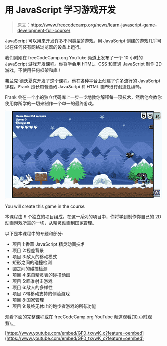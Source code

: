 # 用 JavaScript 学习游戏开发

> 原文：<https://www.freecodecamp.org/news/learn-javascript-game-development-full-course/>

JavaScript 可以用来开发许多不同类型的游戏。用 JavaScript 创建的游戏几乎可以在任何装有网络浏览器的设备上运行。

我们刚刚在 freeCodeCamp.org YouTube 频道上发布了一个 10 小时的 JavaScript 游戏开发课程。你将学会用 HTML、CSS 和普通 JavaScript 制作 2D 游戏，不使用任何框架和库！

弗兰克·德沃夏克开发了这个课程。他在各种平台上创建了许多流行的 JavaScript 课程。Frank 擅长用普通的 JavaScript 和 HTML 画布进行创造性编码。

Frank 会在一个小的独立代码库上一步一步地教你解释每一项技术，然后他会教你使用你所学的一切来制作一个单一的最终游戏。

![jsgames](img/6e88d111c3f8515eae74a31537dc6226.png)

You will create this game in the course.

本课程由 9 个独立的项目组成。在这一系列的项目中，你将学到制作你自己的 2D 动画游戏所需的一切，从精灵动画到国家管理。

以下是本课程中的专题和部分:

*   项目 1:香草 JavaScript 精灵动画技术
*   项目 2:视差背景
*   项目 3:敌人的移动模式
*   矩形之间的碰撞检测
*   圆之间的碰撞检测
*   项目 4:来自精灵表的碰撞动画
*   项目 5:瞄准射击游戏
*   项目 6:敌人的多样性
*   项目 7:带移动支持的侧滚游戏
*   项目 8:国家管理
*   项目 9:最终无休止的跑步者游戏的所有功能

观看下面的完整课程或在 freeCodeCamp.org YouTube 频道观看[(10 小时观看)。](https://youtu.be/GFO_txvwK_c)

[https://www.youtube.com/embed/GFO_txvwK_c?feature=oembed](https://www.youtube.com/embed/GFO_txvwK_c?feature=oembed)